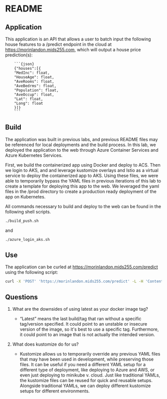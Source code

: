 # README

## Application

This application is an API that allows a user to batch input the following house features to a /predict endpoint in the cloud at https://morinlandon.mids255.com, which will output a house price prediction(s):


        ```{json}
        {"houses":[{
        "MedInc": float,
        "HouseAge": float,
        "AveRooms": float,
        "AveBedrms": float,
        "Population": float,
        "AveOccup": float,
        "Lat": float,
        "Long": float
        }]}
        ```


## Build
The application was built in previous labs, and previous README files may be referenced for local deployments and the build process. In this lab, we deployed the application to the web through Azure Container Services and Azure Kubernetes Services.

First, we build the containerized app using Docker and deploy to ACS. Then we login to AKS, and and leverage kustomize overlays and Istio as a virtual service to deploy the containerized app to AKS. Using these files, we were able to temporarily bypass the YAML files in previous iterations of this lab to create a template for deploying this app to the web. We leveraged the yaml files in the /prod directory to create a production ready deployment of the app on Kubernetes. 

All commands necessary to build and deploy to the web can be found in the following shell scripts. 

```bash
./build_push.sh
```
and 
```bash
./azure_login_aks.sh
```


## Use
The application can be curled at https://morinlandon.mids255.com/predict using the following script:

```bash
curl -X 'POST' 'https://morinlandon.mids255.com/predict' -L -H 'Content-Type: application/json' -d '{"houses": [{ "MedInc": 8.3252, "HouseAge": 42, "AveRooms": 6.98, "AveBedrms": 1.02, "Population": 322, "AveOccup": 2.55, "Lat": 37.88, "Long": -122.23 }]}'
```

## Questions
1. What are the downsides of using latest as your docker image tag?
   - “Latest” means the last build/tag that ran without a specific tag/version specified. It could point to an unstable or insecure version of the image, so it's best to use a specific tag. Furthermore, it could point to an image that is not actually the intended version. 

2. What does kustomize do for us? 
   - Kustomize allows us to temporarily override any previous YAML files that may have been used in development, while preserving those files. It can be useful if you need a different YAML setup for a different type of deployment, like deploying to Azure and AWS, or even just deploying to minikube v. cloud. Just like traditional YAMLs, the kustomize files can be reused for quick and reusable setups. Alongside traditional YAMLs, we can deploy different kustomize setups for different environments. 